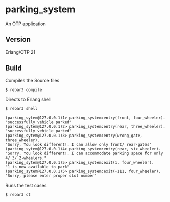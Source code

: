 parking_system
=====

An OTP application 

Version
-----
Erlang/OTP 21

Build
-----

 Compiles the Source files

    $ rebar3 compile

Directs to Erlang shell

    $ rebar3 shell

```
(parking_sytem@127.0.0.1)1> parking_system:entry(front, four_wheeler).
"successfully vehicle parked"
(parking_sytem@127.0.0.1)2> parking_system:entry(rear, three_wheeler).
"successfully vehicle parked"
(parking_sytem@127.0.0.1)3> parking_system:entry(wrong_gate, three_wheeler).
"Sorry, You look different!. I can allow only front/ rear-gates"
(parking_sytem@127.0.0.1)4> parking_system:entry(rear, six_wheeler).
"Sorry, You look different!. I can accommodate parking space for only 4/ 3/ 2-wheelers."
(parking_sytem@127.0.0.1)5> parking_system:exit(1, four_wheeler).
"1 is now available to park"
(parking_sytem@127.0.0.1)5> parking_system:exit(-111, four_wheeler).
"Sorry, please enter proper slot number"
```
Runs the test cases

    $ rebar3 ct
